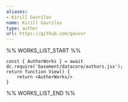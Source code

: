 ```yaml
---
aliases:
- Kirill Gavrilov
name: Kirill Gavrilov
type: author
url: https://github.com/gavvvr
---
```



%% WORKS_LIST_START %%

```datacorejsx
const { AuthorWorks } = await dc.require('basement/datacore/authors.jsx');
return function View() {
    return <AuthorWorks/>
}
```
%% WORKS_LIST_END %%